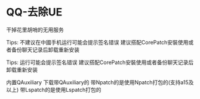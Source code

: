 # QQ-去除UE 
干掉花里胡哨的无用服务

Tips: 不建议在中國手机运行可能会提示签名错误 建议搭配CorePatch安裝使用或者备份聊天记录后卸载重新安装

Tips: 运行可能会提示签名错误 建议搭配CorePatch安裝使用或者备份聊天记录后卸载重新安装

内置QAuxiliary 下载带QAuxiliary的
带Npatch的是使用Npatch打包的(支持a15及以上)
带Lspatch的是使用Lspatch打包的
